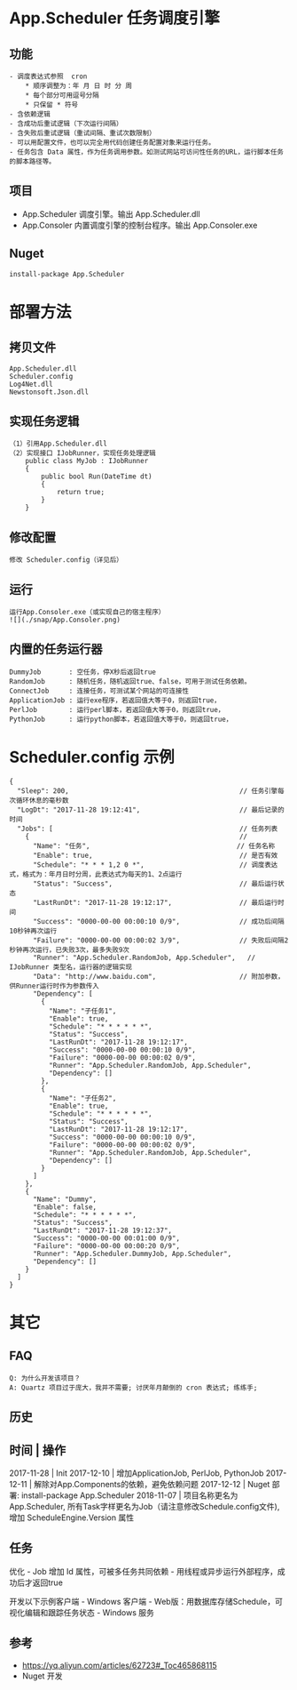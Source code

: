 ﻿App.Scheduler 任务调度引擎
=====================================

功能
----

    - 调度表达式参照  cron
        * 顺序调整为：年 月 日 时 分 周
        * 每个部分可用逗号分隔
        * 只保留 * 符号
    - 含依赖逻辑
    - 含成功后重试逻辑（下次运行间隔）
    - 含失败后重试逻辑（重试间隔、重试次数限制）
    - 可以用配置文件，也可以完全用代码创建任务配置对象来运行任务。
    - 任务包含 Data 属性，作为任务调用参数。如测试网站可访问性任务的URL，运行脚本任务的脚本路径等。


项目
----

   - App.Scheduler    调度引擎。输出 App.Scheduler.dll
   - App.Consoler     内置调度引擎的控制台程序。输出 App.Consoler.exe


Nuget
--------
    
    install-package App.Scheduler


部署方法
=====================================

拷贝文件
--------

    App.Scheduler.dll
    Scheduler.config
    Log4Net.dll
    Newstonsoft.Json.dll

实现任务逻辑
------------

    （1）引用App.Scheduler.dll
    （2）实现接口 IJobRunner，实现任务处理逻辑
        public class MyJob : IJobRunner
        {
            public bool Run(DateTime dt)
            {
                return true;
            }
        }
            

修改配置
--------

    修改 Scheduler.config（详见后）

运行
----

    运行App.Consoler.exe（或实现自己的宿主程序）
    ![](./snap/App.Consoler.png)

内置的任务运行器
----------------

    DummyJob       : 空任务，停X秒后返回true
    RandomJob      : 随机任务，随机返回true、false，可用于测试任务依赖。
    ConnectJob     : 连接任务，可测试某个网站的可连接性
    ApplicationJob : 运行exe程序，若返回值大等于0，则返回true，
    PerlJob        : 运行perl脚本，若返回值大等于0，则返回true，
    PythonJob      : 运行python脚本，若返回值大等于0，则返回true，

Scheduler.config 示例
=====================================

~~~
{
  "Sleep": 200,                                           // 任务引擎每次循环休息的毫秒数
  "LogDt": "2017-11-28 19:12:41",                         // 最后记录的时间
  "Jobs": [                                               // 任务列表
    {                                                     // 
      "Name": "任务",                                     // 任务名称
      "Enable": true,                                     // 是否有效
      "Schedule": "* * * 1,2 0 *",                        // 调度表达式，格式为：年月日时分周，此表达式为每天的1、2点运行
      "Status": "Success",                                // 最后运行状态
      "LastRunDt": "2017-11-28 19:12:17",                 // 最后运行时间
      "Success": "0000-00-00 00:00:10 0/9",               // 成功后间隔10秒钟再次运行
      "Failure": "0000-00-00 00:00:02 3/9",               // 失败后间隔2秒钟再次运行，已失败3次，最多失败9次
      "Runner": "App.Scheduler.RandomJob, App.Scheduler",   // IJobRunner 类型名，运行器的逻辑实现
      "Data": "http://www.baidu.com",                     // 附加参数，供Runner运行时作为参数传入
      "Dependency": [
        {
          "Name": "子任务1",
          "Enable": true,
          "Schedule": "* * * * * *",
          "Status": "Success",
          "LastRunDt": "2017-11-28 19:12:17",
          "Success": "0000-00-00 00:00:10 0/9",
          "Failure": "0000-00-00 00:00:02 0/9",
          "Runner": "App.Scheduler.RandomJob, App.Scheduler",
          "Dependency": []
        },
        {
          "Name": "子任务2",
          "Enable": true,
          "Schedule": "* * * * * *",
          "Status": "Success",
          "LastRunDt": "2017-11-28 19:12:17",
          "Success": "0000-00-00 00:00:10 0/9",
          "Failure": "0000-00-00 00:00:02 0/9",
          "Runner": "App.Scheduler.RandomJob, App.Scheduler",
          "Dependency": []
        }
      ]
    },
    {
      "Name": "Dummy",
      "Enable": false,
      "Schedule": "* * * * * *",
      "Status": "Success",
      "LastRunDt": "2017-11-28 19:12:37",
      "Success": "0000-00-00 00:01:00 0/9",
      "Failure": "0000-00-00 00:00:20 0/9",
      "Runner": "App.Scheduler.DummyJob, App.Scheduler",
      "Dependency": []
    }
  ]
}
~~~


其它
=====================================

FAQ
---

    Q: 为什么开发该项目？
    A: Quartz 项目过于庞大，我并不需要; 讨厌年月颠倒的 cron 表达式; 练练手;


历史
----

时间        |         操作
--------------------------------------------
2017-11-28  | Init
2017-12-10  | 增加ApplicationJob, PerlJob, PythonJob
2017-12-11  | 解除对App.Components的依赖，避免依赖问题
2017-12-12  | Nuget 部署: install-package App.Scheduler 
2018-11-07  | 项目名称更名为 App.Scheduler, 所有Task字样更名为Job（请注意修改Schedule.config文件), 增加 ScheduleEngine.Version 属性
   


任务
--------
    
优化
    - Job 增加 Id 属性，可被多任务共同依赖
    - 用线程或异步运行外部程序，成功后才返回true

开发以下示例客户端
    - Windows 客户端
    - Web版：用数据库存储Schedule，可视化编辑和跟踪任务状态
    - Windows 服务


参考
------

- https://yq.aliyun.com/articles/62723#_Toc465868115
- Nuget 开发